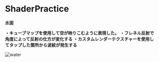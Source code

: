 # ShaderPractice
 **水面**
 
 **・キューブマップを使用して空が映りこむように表現した。**
 **・フレネル反射で角度によって反射の仕方が変化する**
 **・カスタムレンダーテクスチャーを使用してタップした箇所から波紋が発生する**
 
![water](https://user-images.githubusercontent.com/74074598/210936835-061820dc-f6bf-4623-9561-9ea87f1f1797.gif)
